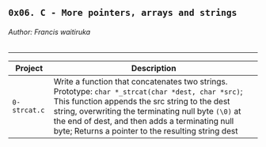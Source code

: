 ## `0x06. C - More pointers, arrays and strings`
###### Author: Francis waitiruka
-------------------------------
| Project | Description |
| -------- | ------------ |
| `0-strcat.c` | Write a function that concatenates two strings. Prototype: `char *_strcat(char *dest, char *src)`; This function appends the src string to the dest string, overwriting the terminating null byte `(\0)` at the end of dest, and then adds a terminating null byte; Returns a pointer to the resulting string dest |

